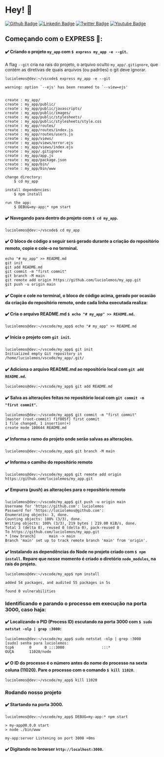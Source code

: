 # Hey! 👤
[![Github Badge](https://img.shields.io/badge/-Github-000?style=flat-square&logo=Github&logoColor=white&link=https://github.com/luciolemos)](https://github.com/luciolemos)
[![Linkedin Badge](https://img.shields.io/badge/-LinkedIn-blue?style=flat-square&logo=Linkedin&logoColor=white&link=https://www.linkedin.com/in/lucio-lemos-a550441a1/)](https://www.linkedin.com/in/lucio-lemos-a550441a1/)
[![Twitter Badge](https://img.shields.io/badge/-Twitter-1ca0f1?style=flat-square&labelColor=1ca0f1&logo=twitter&logoColor=white&link=https://twitter.com/lucciolemos)](https://twitter.com/lucciolemos)
[![Youtube Badge](https://img.shields.io/badge/-YouTube-ff0000?style=flat-square&labelColor=ff0000&logo=youtube&logoColor=white&link=https://studio.youtube.com/channel/UCrNM1nr2nw0lSqMD10m6rLw)](#)
## Começando com o **EXPRESS** 📌: 
#### ✔️ Criando o projeto `my_app` com `$ express my_app -e --git`.
A flag `--git` cria na raís do projeto, o arquivo oculto `my_app/.gitignore`, que contém as diretivas de quais arquivos (ou padrões) o git deve ignorar. 


    luciolemos@dev:~/vscode$ express my_app -e --git

    warning: option `--ejs' has been renamed to `--view=ejs'


    create : my_app/
    create : my_app/public/
    create : my_app/public/javascripts/
    create : my_app/public/images/
    create : my_app/public/stylesheets/
    create : my_app/public/stylesheets/style.css
    create : my_app/routes/
    create : my_app/routes/index.js
    create : my_app/routes/users.js
    create : my_app/views/
    create : my_app/views/error.ejs
    create : my_app/views/index.ejs
    create : my_app/.gitignore
    create : my_app/app.js
    create : my_app/package.json
    create : my_app/bin/
    create : my_app/bin/www

    change directory:
        $ cd my_app

    install dependencies:
        $ npm install

    run the app:
        $ DEBUG=my-app:* npm start
#### ✔️ Navegando para dentro do projeto com `$ cd my_app`.
    luciolemos@dev:~/vscode$ cd my_app
#### ✔️ O bloco de código a seguir será gerado durante a criação do repositório remoto, copie e cole-o no terminal.


    echo "# my_app" >> README.md
    git init
    git add README.md
    git commit -m "first commit"
    git branch -M main
    git remote add origin https://github.com/luciolemos/my_app.git
    git push -u origin main

#### ✔️ Copie e cole no terminal, o bloco de código acima, gerado por ocasião da criação do repositório remoto, onde cada linha executada realiza:

#### ✔️ Cria o arquivo **README.md** `$ echo "# my_app" >> README.md`.
    luciolemos@dev:~/vscode/my_app$ echo "# my_app" >> README.md
#### ✔️ Inicia o projeto com `git init`.    
    luciolemos@dev:~/vscode/my_app$ git init
    Initialized empty Git repository in /home/luciolemos/vscode/my_app/.git/

#### ✔️ Adiciona o arquivo **README.md** ao repositório local com `git add README.md`. 
    luciolemos@dev:~/vscode/my_app$ git add README.md  

#### ✔️ Salva as alterações feitas no repositório local com `git commit -m "first commit"`.
    luciolemos@dev:~/vscode/my_app$ git commit -m "first commit"
    [master (root-commit) f1f005f] first commit
    1 file changed, 1 insertion(+)
    create mode 100644 README.md

#### ✔️ Informa o ramo do projeto onde serão salvas as alterações.
    luciolemos@dev:~/vscode/my_app$ git branch -M main

#### ✔️ Informa o camiho do repositório remoto
    luciolemos@dev:~/vscode/my_app$ git remote add origin https://github.com/luciolemos/my_app.git

#### ✔️ Empurra (_push_) as alterações para o repositório remoto
    luciolemos@dev:~/vscode/my_app$ git push -u origin main
    Username for 'https://github.com': luciolemos
    Password for 'https://luciolemos@github.com': 
    Enumerating objects: 3, done.
    Counting objects: 100% (3/3), done.
    Writing objects: 100% (3/3), 219 bytes | 219.00 KiB/s, done.
    Total 3 (delta 0), reused 0 (delta 0), pack-reused 0
    To https://github.com/luciolemos/my_app.git
    * [new branch]      main -> main
    Branch 'main' set up to track remote branch 'main' from 'origin'.

#### ✔️ Instalando as dependências do Node no projeto criado com `$ npm install`. Repare que nesse momento é criado o diretório `node_modules`, na raís do projeto.


    luciolemos@dev:~/vscode/my_app$ npm install

    added 54 packages, and audited 55 packages in 5s

    found 0 vulnerabilities

### Identificando e parando o processo em execução na porta 3000, caso haja:
#### ✔️ Localizando o PID (Process ID) escutando na porta 3000 com `$ sudo netstat -nlp | grep :3000`:
    luciolemos@dev:~/vscode/my_app$ sudo netstat -nlp | grep :3000
    [sudo] senha para luciolemos:     
    tcp6       0      0 :::3000                 :::*                    OUÇA       11020/node 

#### ✔️ O ID do processo é o número antes do nome do processo na sexta coluna (11020). Pare o processo com o comando `$ kill 11020`.
    luciolemos@dev:~/vscode/my_app$ kill 11020
### Rodando nosso projeto
#### ✔️ Startando na porta 3000.
    luciolemos@dev:~/vscode/my_app$ DEBUG=my-app:* npm start

    > my-app@0.0.0 start
    > node ./bin/www

    my-app:server Listening on port 3000 +0ms

#### ✔️ Digitando no browser `http://localhost:3000`.